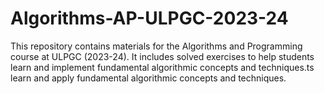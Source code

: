 # Algorithms-AP-ULPGC-2023-24
This repository contains materials for the Algorithms and Programming course at ULPGC (2023-24). It includes solved exercises to help students learn and implement fundamental algorithmic concepts and techniques.ts learn and apply fundamental algorithmic concepts and techniques.
